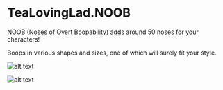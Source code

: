 # TeaLovingLad.NOOB
NOOB (Noses of Overt Boopability) adds around 50 noses for your characters!

Boops in various shapes and sizes, one of which will surely fit your style.

![alt text](https://imgur.com/fnnu8ex.png)

![alt text](https://imgur.com/LYX2yTI.png)
